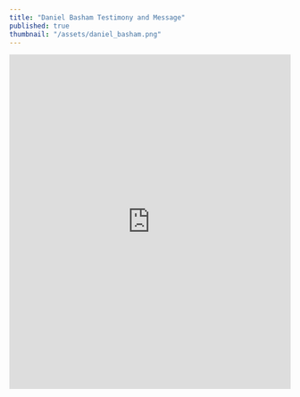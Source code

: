 ```yaml
---
title: "Daniel Basham Testimony and Message"
published: true
thumbnail: "/assets/daniel_basham.png"
---
```

<iframe width="100%" height="600" src="https://www.youtube.com/embed/jonNGQUKCQg" frameborder="0" allow="accelerometer; autoplay; encrypted-media; gyroscope; picture-in-picture" allowfullscreen></iframe>